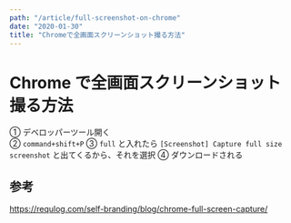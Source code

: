 ```yaml
---
path: "/article/full-screenshot-on-chrome"
date: "2020-01-30"
title: "Chromeで全画面スクリーンショット撮る方法"
---
```


# Chrome で全画面スクリーンショット撮る方法

① デベロッパーツール開く  
② `command+shift+P`
③ `full` と入れたら `[Screenshot] Capture full size screenshot` と出てくるから、それを選択
④ ダウンロードされる

## 参考

https://requlog.com/self-branding/blog/chrome-full-screen-capture/
